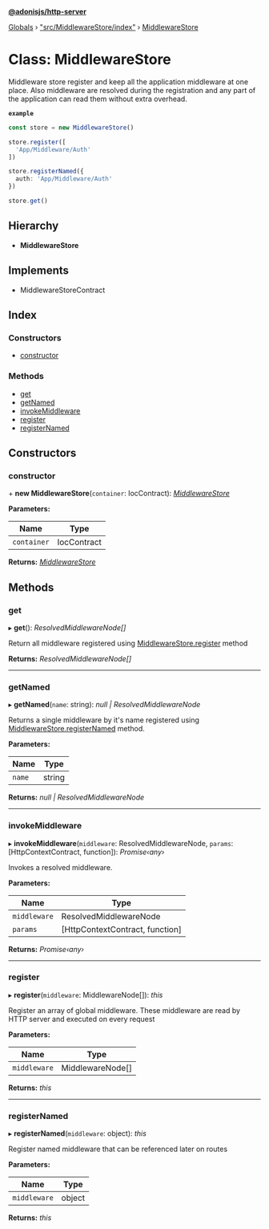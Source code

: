 **[@adonisjs/http-server](../README.md)**

[Globals](../README.md) › [&quot;src/MiddlewareStore/index&quot;](../modules/_src_middlewarestore_index_.md) › [MiddlewareStore](_src_middlewarestore_index_.middlewarestore.md)

# Class: MiddlewareStore

Middleware store register and keep all the application middleware at one
place. Also middleware are resolved during the registration and any
part of the application can read them without extra overhead.

**`example`** 
```ts
const store = new MiddlewareStore()

store.register([
  'App/Middleware/Auth'
])

store.registerNamed({
  auth: 'App/Middleware/Auth'
})

store.get()
```

## Hierarchy

* **MiddlewareStore**

## Implements

* MiddlewareStoreContract

## Index

### Constructors

* [constructor](_src_middlewarestore_index_.middlewarestore.md#constructor)

### Methods

* [get](_src_middlewarestore_index_.middlewarestore.md#get)
* [getNamed](_src_middlewarestore_index_.middlewarestore.md#getnamed)
* [invokeMiddleware](_src_middlewarestore_index_.middlewarestore.md#invokemiddleware)
* [register](_src_middlewarestore_index_.middlewarestore.md#register)
* [registerNamed](_src_middlewarestore_index_.middlewarestore.md#registernamed)

## Constructors

###  constructor

\+ **new MiddlewareStore**(`container`: IocContract): *[MiddlewareStore](_src_middlewarestore_index_.middlewarestore.md)*

**Parameters:**

Name | Type |
------ | ------ |
`container` | IocContract |

**Returns:** *[MiddlewareStore](_src_middlewarestore_index_.middlewarestore.md)*

## Methods

###  get

▸ **get**(): *ResolvedMiddlewareNode[]*

Return all middleware registered using [MiddlewareStore.register](_src_middlewarestore_index_.middlewarestore.md#register)
method

**Returns:** *ResolvedMiddlewareNode[]*

___

###  getNamed

▸ **getNamed**(`name`: string): *null | ResolvedMiddlewareNode*

Returns a single middleware by it's name registered
using [MiddlewareStore.registerNamed](_src_middlewarestore_index_.middlewarestore.md#registernamed) method.

**Parameters:**

Name | Type |
------ | ------ |
`name` | string |

**Returns:** *null | ResolvedMiddlewareNode*

___

###  invokeMiddleware

▸ **invokeMiddleware**(`middleware`: ResolvedMiddlewareNode, `params`: [HttpContextContract, function]): *Promise‹any›*

Invokes a resolved middleware.

**Parameters:**

Name | Type |
------ | ------ |
`middleware` | ResolvedMiddlewareNode |
`params` | [HttpContextContract, function] |

**Returns:** *Promise‹any›*

___

###  register

▸ **register**(`middleware`: MiddlewareNode[]): *this*

Register an array of global middleware. These middleware are read
by HTTP server and executed on every request

**Parameters:**

Name | Type |
------ | ------ |
`middleware` | MiddlewareNode[] |

**Returns:** *this*

___

###  registerNamed

▸ **registerNamed**(`middleware`: object): *this*

Register named middleware that can be referenced later on routes

**Parameters:**

Name | Type |
------ | ------ |
`middleware` | object |

**Returns:** *this*